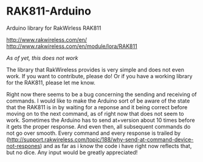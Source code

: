 # RAK811-Arduino
Arduino library for RakWirless RAK811

http://www.rakwireless.com/en/
http://www.rakwireless.com/en/module/lora/RAK811


*As of yet, this does not work*

The library that RakWireless provides is very simple and does not even work.
If you want to contribute, please do! Or if you have a working library for the RAK811, please let me know.




Right now there seems to be a bug concerning the sending and receiving of commands. I would like to make the Arduino sort of be aware of the state that the RAK811 is in by waiting for a reponse and it being correct before moving on to the next command, as of right now that does not seem to work. Sometimes the Arduino has to send at+version about 10 times before it gets the proper response. And even then, all subsequent commands do not go over smooth. Every command and every response is trailed by (http://support.rakwireless.com/topic/188/why-send-at-command-device-not-respones) and as far as i know the code i have right now reflects that, but no dice.
Any input would be greatly appreciated!
